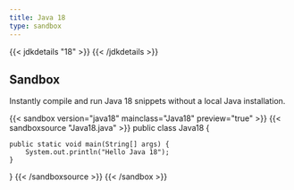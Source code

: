 ```yaml
---
title: Java 18
type: sandbox
---
```


{{< jdkdetails "18" >}}
{{< /jdkdetails >}}

## Sandbox

Instantly compile and run Java 18 snippets without a local Java installation.

{{< sandbox version="java18" mainclass="Java18" preview="true" >}}
{{< sandboxsource "Java18.java" >}}
public class Java18 {
    
    public static void main(String[] args) {
        System.out.println("Hello Java 18");
    }

}
{{< /sandboxsource >}}
{{< /sandbox >}}